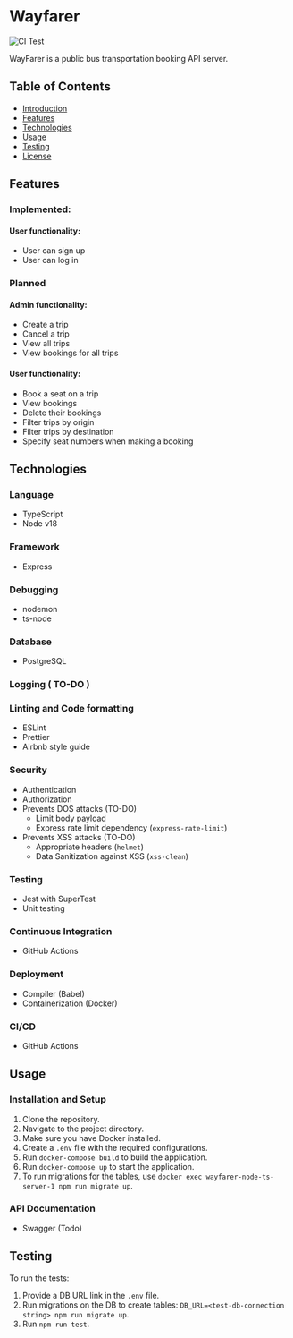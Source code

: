# Wayfarer

![CI Test](https://github.com/Kellswork/wayfarer-node-ts/actions/workflows/ci.yml/badge.svg)

WayFarer is a public bus transportation booking API server.

## Table of Contents

- [Introduction](#introduction)
- [Features](#features)
- [Technologies](#technologies)
- [Usage](#usage)
- [Testing](#testing)
- [License](#license)

## Features

### Implemented:

#### User functionality:

- User can sign up
- User can log in

### Planned

#### Admin functionality:

- Create a trip
- Cancel a trip
- View all trips
- View bookings for all trips

#### User functionality:

- Book a seat on a trip
- View bookings
- Delete their bookings
- Filter trips by origin
- Filter trips by destination
- Specify seat numbers when making a booking

## Technologies

### Language

- TypeScript
- Node v18

### Framework

- Express

### Debugging

- nodemon
- ts-node

### Database

- PostgreSQL

### Logging ( TO-DO )

### Linting and Code formatting

- ESLint
- Prettier
- Airbnb style guide

### Security

- Authentication
- Authorization
- Prevents DOS attacks (TO-DO)
  - Limit body payload
  - Express rate limit dependency (`express-rate-limit`)
- Prevents XSS attacks (TO-DO)
  - Appropriate headers (`helmet`)
  - Data Sanitization against XSS (`xss-clean`)

### Testing

- Jest with SuperTest
- Unit testing

### Continuous Integration

- GitHub Actions

### Deployment

- Compiler (Babel)
- Containerization (Docker)

### CI/CD

- GitHub Actions

## Usage

### Installation and Setup

1. Clone the repository.
2. Navigate to the project directory.
3. Make sure you have Docker installed.
4. Create a `.env` file with the required configurations.
5. Run `docker-compose build` to build the application.
6. Run `docker-compose up` to start the application.
7. To run migrations for the tables, use `docker exec wayfarer-node-ts-server-1 npm run migrate up`.

### API Documentation

- Swagger (Todo)

## Testing

To run the tests:

1. Provide a DB URL link in the `.env` file.
2. Run migrations on the DB to create tables: `DB_URL=<test-db-connection string> npm run migrate up`.
3. Run `npm run test`.

